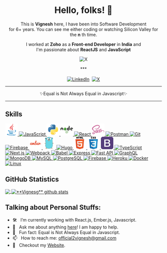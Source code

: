 <!-- <samp> -->
<h1 align="center">Hello, folks! 👋</h1>

<p align="center">
  This is <b>Vignesh</b> here, I have been into Software Development <br>for 6+ years. You can see me either coding or watching Silicon Valley for the <b>n</b> th time. 
</p>

<p align="center">
  I worked at <b>Zoho</b> as a <b>Front-end Developer</b> in <b>India</b> and  <br> I'm passionate about <b>ReactJS</b> and <b>JavaScript</b>
</p>

<p align="center">
<img src="https://media.giphy.com/media/SWoSkN6DxTszqIKEqv/giphy.gif" alt="X" width="512" height="384" />
</p>

<p align="center">***</p>

<p align="center">
  <a href="https://www.linkedin.com/in/vignesh-karunakaran-4730039b/" target="_blank"><img align="center" src="https://cdn.jsdelivr.net/npm/simple-icons@3.0.1/icons/linkedin.svg" alt="LinkedIn" height="20" width="20" /></a>&nbsp;
   <a href="https://x.com/Vk3y3" target="_blank"><img align="center" src="https://cdn.jsdelivr.net/npm/simple-icons@10.4.0/icons/x.svg" alt="X" height="20" width="20" /></a>
</p>

***

<p align="center">✨Equal is Not Always Equal in Javascript✨</p>

***

## Skills

<p align="left">
  <a href="https://www.java.com/" target="_blank" rel="noreferrer">
    <img src="https://raw.githubusercontent.com/devicons/devicon/master/icons/java/java-original.svg" alt="Java" width="40" height="40"/>
  </a>
  <a href="https://developer.mozilla.org/en-US/docs/Web/JavaScript" target="_blank" rel="noreferrer">
    <img src="https://media3.giphy.com/media/ln7z2eWriiQAllfVcn/200w.webp" alt="JavaScript" width="40" height="40"/>
  </a>
  <a href="https://www.python.org/" target="_blank" rel="noreferrer">
    <img src="https://raw.githubusercontent.com/devicons/devicon/master/icons/python/python-original.svg" alt="Python" width="40" height="40"/>
  </a>
  <a href="https://nodejs.org/" target="_blank" rel="noreferrer">
    <img src="https://raw.githubusercontent.com/devicons/devicon/master/icons/nodejs/nodejs-original-wordmark.svg" alt="Node.js" width="40" height="40"/>
  </a>
  <a href="https://reactjs.org/" target="_blank" rel="noreferrer">
    <img src="https://i.giphy.com/media/eNAsjO55tPbgaor7ma/200w.webp" alt="React" width="40" height="40"/>
  </a>
  <a href="https://sass-lang.com/" target="_blank" rel="noreferrer">
    <img src="https://raw.githubusercontent.com/devicons/devicon/master/icons/sass/sass-original.svg" alt="Sass" width="40" height="40"/>
  </a>
  <a href="https://www.postman.com/" target="_blank" rel="noreferrer">
    <img src="https://www.vectorlogo.zone/logos/getpostman/getpostman-icon.svg" alt="Postman" width="40" height="40"/>
  </a>
  <a href="https://git-scm.com/" target="_blank" rel="noreferrer">
    <img src="https://media.giphy.com/media/kH1DBkPNyZPOk0BxrM/giphy.gif" alt="Git" width="40" height="40"/>
  </a>
  <a href="https://firebase.google.com/" target="_blank" rel="noreferrer">
    <img src="https://www.vectorlogo.zone/logos/firebase/firebase-icon.svg" alt="Firebase" width="40" height="40"/>
  </a>
  <a href="https://emberjs.com/" target="_blank" rel="noreferrer">
    <img src="https://raw.githubusercontent.com/github/explore/80688e429a7d4ef2fca1e82350fe8e3517d3494d/topics/ember/ember.png" alt="Ember" width="40" height="40"/>
  </a>
  <a href="https://golang.org/" target="_blank" rel="noreferrer">
    <img src="https://raw.githubusercontent.com/devicons/devicon/master/icons/go/go-original.svg" alt="Go" width="40" height="40"/>
  </a>
  <a href="https://gohugo.io/" target="_blank" rel="noreferrer">
    <img src="https://d33wubrfki0l68.cloudfront.net/c38c7334cc3f23585738e40334284fddcaf03d5e/2e17c/images/hugo-logo-wide.svg" alt="Hugo" width="40" height="40"/>
  </a>
  <a href="https://developer.mozilla.org/en-US/docs/Web/HTML" target="_blank" rel="noreferrer">
    <img src="https://raw.githubusercontent.com/devicons/devicon/master/icons/html5/html5-original-wordmark.svg" alt="HTML5" width="40" height="40"/>
  </a>
  <a href="https://developer.mozilla.org/en-US/docs/Web/CSS" target="_blank" rel="noreferrer">
    <img src="https://raw.githubusercontent.com/devicons/devicon/master/icons/css3/css3-original-wordmark.svg" alt="CSS3" width="40" height="40"/>
  </a>
  <a href="https://getbootstrap.com/" target="_blank" rel="noreferrer">
    <img src="https://raw.githubusercontent.com/github/explore/80688e429a7d4ef2fca1e82350fe8e3517d3494d/topics/bootstrap/bootstrap.png" alt="Bootstrap" width="40" height="40"/>
  </a>
  <a href="https://www.typescriptlang.org/" target="_blank" rel="noreferrer">
    <img src="https://raw.githubusercontent.com/danielcranney/readme-generator/main/public/icons/skills/typescript-colored.svg" width="36" height="36" alt="TypeScript" />
  </a>
  <a href="https://nextjs.org/docs" target="_blank" rel="noreferrer">
    <img src="https://nextjs.org/favicon.ico" width="36" height="36" alt="Next.js" />
  </a>
  <a href="https://webpack.js.org/" target="_blank" rel="noreferrer">
    <img src="https://raw.githubusercontent.com/danielcranney/readme-generator/main/public/icons/skills/webpack-colored.svg" width="36" height="36" alt="Webpack" />
  </a>
  <a href="https://babeljs.io/" target="_blank" rel="noreferrer">
    <img src="https://babeljs.io/img/favicon.png" width="36" height="36" alt="Babel" />
  </a>
  <a href="https://expressjs.com/" target="_blank" rel="noreferrer">
    <img src="https://raw.githubusercontent.com/danielcranney/readme-generator/main/public/icons/skills/express.svg" width="36" height="36" alt="Express" />
  </a>
  <a href="https://fastapi.tiangolo.com/" target="_blank" rel="noreferrer">
    <img src="https://raw.githubusercontent.com/danielcranney/readme-generator/main/public/icons/skills/fastapi-colored.svg" width="36" height="36" alt="Fast API" />
  </a>
  <a href="https://graphql.org/" target="_blank" rel="noreferrer">
    <img src="https://raw.githubusercontent.com/danielcranney/readme-generator/main/public/icons/skills/graphql-colored.svg" width="36" height="36" alt="GraphQL" />
  </a>
  <a href="https://www.mongodb.com/" target="_blank" rel="noreferrer">
    <img src="https://raw.githubusercontent.com/danielcranney/readme-generator/main/public/icons/skills/mongodb-colored.svg" width="36" height="36" alt="MongoDB" />
  </a>
  <a href="https://www.mysql.com/" target="_blank" rel="noreferrer">
    <img src="https://raw.githubusercontent.com/danielcranney/readme-generator/main/public/icons/skills/mysql-colored.svg" width="36" height="36" alt="MySQL" />
  </a>
  <a href="https://www.postgresql.org/" target="_blank" rel="noreferrer">
    <img src="https://raw.githubusercontent.com/danielcranney/readme-generator/main/public/icons/skills/postgresql-colored.svg" width="36" height="36" alt="PostgreSQL" />
  </a>
  <a href="https://firebase.google.com/" target="_blank" rel="noreferrer">
    <img src="https://raw.githubusercontent.com/danielcranney/readme-generator/main/public/icons/skills/firebase-colored.svg" width="36" height="36" alt="Firebase" />
  </a>
  <a href="https://www.heroku.com/" target="_blank" rel="noreferrer">
    <img src="https://raw.githubusercontent.com/danielcranney/readme-generator/main/public/icons/skills/heroku-colored.svg" width="36" height="36" alt="Heroku" />
  </a>
  <a href="https://www.docker.com/" target="_blank" rel="noreferrer">
    <img src="https://raw.githubusercontent.com/danielcranney/readme-generator/main/public/icons/skills/docker-colored.svg" width="36" height="36" alt="Docker" />
  </a>
  <a href="https://www.linux.org" target="_blank" rel="noreferrer">
    <img src="https://raw.githubusercontent.com/danielcranney/readme-generator/main/public/icons/skills/linux-colored.svg" width="36" height="36" alt="Linux" />
  </a>
</p>

## **GitHub Statistics**

<a href="https://github.com/vignesh-karunakaran">
  <img align="center" src="https://github-readme-stats.vercel.app/api/top-langs/?username=vignesh-karunakaran&theme=dracula&hide_langs_below=1" />
</a>

<a href="https://github.com/vignesh-karunakaran">
   <img align="center" src="https://github-readme-stats.vercel.app/api?username=vignesh-karunakaran&show_icons=true&theme=dracula&line_height=27" alt="**Vignesg** github stats"/>
</a>

## Talking about Personal Stuffs:

- 🛠 &nbsp; I’m currently working with React.js, Ember.js, Javascript.
- 💬 &nbsp; Ask me about anything [here](https://twitter.com/Vk3y3)! I am happy to help.
- 👾 &nbsp; Fun fact: Equal is Not Always Equal in Javascript.
- 📫 &nbsp; How to reach me: official2vignesh@gmail.com
- 📝 &nbsp; Checkout my [Website](https://iamvignesh.dev/?from=github).
  
</samp>

